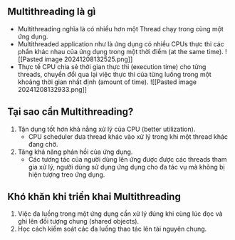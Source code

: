 ## Multithreading là gì

- Multithreading nghĩa là có nhiều hơn một Thread chạy trong cùng một ứng dụng.
- Multithreaded application như là ứng dụng có nhiều CPUs thực thi các phần khác nhau của ứng dụng trong một thời điểm (at the same time).
![[Pasted image 20241208132525.png]]
- Thực tế CPU chia sẻ thời gian thực thi (execution time) cho từng threads, chuyển đổi qua lại việc thực thi của từng luồng trong một khoảng thời gian nhất định (amount of time).
![[Pasted image 20241208132933.png]]
## Tại sao cần Multithreading?

1. Tận dụng tốt hơn khả nằng xử lý của CPU (better utilization).
	- CPU scheduler đưa thread khác vào xử lý trong khi một thread khác đang chờ.
2. Tăng khả năng phản hồi của ứng dụng.
	- Các tương tác của người dùng lên ứng được được các threads tham gia xử lý, người dùng sử dụng ứng dụng cho đa tác vụ mà không bị hiện tượng treo ứng dụng.
## Khó khăn khi triển khai Multithreading

1. Việc đa luồng trong một ứng dụng cần xử lý đúng khi cùng lúc đọc và ghi lên đối tượng chung (shared objects).
2. Học cách kiểm soát các đa luồng thao tác lên tài nguyên chung.